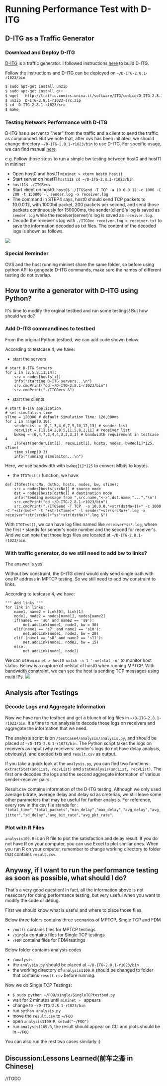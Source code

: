 # Running Performance Test with D-ITG

## D-ITG as a Traffic Generator
### Download and Deploy D-ITG
[D-ITG](http://traffic.comics.unina.it/software/ITG/documentation.php) is a traffic generator. I followed instructions [here](http://sdnopenflow.blogspot.com/2015/05/using-of-d-itg-traffic-generator-in.html) to build D-ITG.

Follow the instructions and D-ITG can be deployed on ```~/D-ITG-2.8.1-r1023/bin```
```sh
$ sudo apt-get install unzip
$ sudo apt-get install g++
$ wget   http://traffic.comics.unina.it/software/ITG/codice/D-ITG-2.8.1-r1023-src.zip
$ unzip  D-ITG-2.8.1-r1023-src.zip
$ cd  D-ITG-2.8.1-r1023/src
$ make
```

### Testing Network Performance with D-ITG
D-ITG has a server to "hear" from the traffic and a client to send the traffic as commanded.
But we note that, after ovs has been initiated, we should change directory ```~/D-ITG-2.8.1-r1023/bin``` to use D-ITG.
For specific usage, we can find manual [here](http://traffic.comics.unina.it/software/ITG/manual/).

e.g.
Follow those steps to run a simple bw testing between host0 and host11 in mininet
* Open host0 and host11 ```mininet > xterm host0 host11```
* Start server on host11 ```host11$ cd ~/D-ITG-2.8.1-r1023/bin```
* ```host11$ ./ITGRecv```
* Start client on host0. ```host0$ ./ITGSend -T TCP -a 10.0.0.12 -c 1000 -C 200 -t 150000 -l sender.log -x receiver.log```
* The command in STEP4 says, host0 should send TCP packets to 10.0.0.12, with 1000bit packet, 200 packets per second, and send those packets continuously for 150000ms, the sender(client)'s log is saved as ```sender.log``` while the receiver(server)'s log is saved as ```receiver.log```.
* Decode the receiver's log with ```./ITGDec receiver.log > receiver.txt``` to save the information decoded as txt files.
The content of the decoded logs is shown as follows.

![](https://github.com/rockwellcollins/FDMTestBed/blob/rockwellcollins-patch-3/testcase4/raw/logfile.png?raw=true)

### Special Reminder
OVS and the host running mininet share the same folder, so before using python API to gengeate D-ITG commands, make sure the names of different testing do not overlap.

## How to write a generator with D-ITG using Python?
It's time to modify the orginal testbed and run some testings! But how should we do?

### Add D-ITG commandlines to testbed
From the original Python testbed, we can add code shown below:

According to testcase 4, we have:

* start the servers 
```
# start D-ITG Servers
for i in [2,5,8,11,14]:
    srv = nodes[hosts[i]]
    info("starting D-ITG servers...\n")
    srv.cmdPrint("cd ~/D-ITG-2.8.1-r1023/bin")
    srv.cmdPrint("./ITGRecv &")
```
* start the clients
```    
# start D-ITG application
# set simulation time
sTime = 120000 # default Simulation Time: 120,000ms
for i in range(0,10):
    senderList = [0,1,3,4,6,7,9,10,12,13] # sender list
    recvList = [11,14,2,8,5,11,5,8,2,11] # receiver list
    bwReq = [6,4,7,3,4,4,3,3,3,3] # bandwidth requirement in testcase 4
    ITGTest(senderList[i], recvList[i], hosts, nodes, bwReq[i]*125, sTime)
    time.sleep(0.2)
    info("running simulaiton...\n")
 ```
Here, we use bandwidth with ```bwReq[i]*125``` to convert Mbits to kbytes.

* the ```ITGTest()``` function, we have:
```
def ITGTest(srcNo, dstNo, hosts, nodes, bw, sTime):
    src = nodes[hosts[srcNo]] # source node
    dst = nodes[hosts[dstNo]] # destination node
    info("Sending message from ",src.name,"<->",dst.name,"...",'\n')
    src.cmdPrint("cd ~/D-ITG-2.8.1-r1023/bin")
    src.cmdPrint("./ITGSend -T TCP  -a 10.0.0."+str(dstNo+1)+" -c 1000 -C "+str(bw)+" -t "+str(sTime)+" -l sender"+str(srcNo)+".log -x receiver"+str(srcNo)+"ss"+str(dstNo)+".log &")
```
With ```ITGTest()```, we can have log files named like ```receiver*ss*.log```, where the first ```*``` stands for sender's node number and the second for receiver's. And we can note that those logs files are located at ```~/D-ITG-2.8.1-r1023/bin```.

### With traffic generator, do we still need to add bw to links?
The answer is yes!

Without bw constraint, the D-ITG client would only send single path with one IP address in MPTCP testing. So we still need to add bw constraint to links.

According to testcase 4, we have:

```
""" Add links """
for link in links:
    name1, name2 = link[0], link[1]
    node1, node2 = nodes[name1], nodes[name2]
    if(name1 == 's6' and name2 == 's9'):
        net.addLink(node1, node2, bw = 30)
    elif(name1 == 's7' and name2 == 's10'):
        net.addLink(node1, node2, bw = 20)
    elif (name1 == 's8' and name2 == 's11'):
        net.addLink(node1, node2, bw = 15)
    else:
        net.addLink(node1, node2)
 ```

We can use ```mininet > host0 watch -n 1 '-netstat -n'``` to monitor host status. Below is a capture of netstat of host0 when running MPTCP. With bandwidth constraint, we can see the host is sending TCP messages using multi IPs. 
![](https://github.com/rockwellcollins/FDMTestBed/blob/rockwellcollins-patch-3/testcase4/raw/cap.PNG?raw=true)

## Analysis after Testings
### Decode Logs and Aggregate Information
Now we have run the testbed and get a btunch of log files in ```~/D-ITG-2.8.1-r1023/bin```. It's time to run analysis to decode those logs on receivers and aggregate the information that we need.

The analysis script is on ```/testcase4/analysis/analysis.py```, and should be placed at ```~/D-ITG-2.8.1-r1023/bin```. The Python script takes the logs on receivers as input (why receivers: sender's logs do not have delay analysis, obviously), and deoded txts and ```result.csv``` as output. 

If you take a quick look at the ```analysis.py```, you can find two functions: ```extractStat(sndList, recvList)``` and ```statAnalysis(sndList, recvList)```. The first one decodes the logs and the second aggregate information of various sender-receiver pairs.

Result.csv contains information of the D-ITG testing. Although we only used average bitrate, average delay and delay sd as creterias, we still leave some other parameters that may be useful for further analysis. 
For reference, every row in the csv file stands for : ```"total_time","total_packets","min_delay","max_delay","avg_delay","avg_jitter","sd_delay","avg_bit_rate","avg_pkt_rate"```.

### Plot with R Files
```analysis109.R``` is an R file to plot the satisfaction and delay result. If you do not have R on your computer, you can use Excel to plot similar ones. When you run R on your cmputer, rumember to change working directory to folder that contains ```result.csv```.

## Anyway, if I want to run the performance testing as soon as possible, what should I do?
That's a very good question! In fact, all the information above is not neseccary for doing performance testing, but very useful when you want to modify the code or debug.

First we should know what is useful and where to place those files.

Below three folers contains three scenarios of MPTCP, Single TCP and FDM
* ```/multi``` contains files for MPTCP testings
* ```/single``` contains files for Single TCP testings
* ```/FDM``` contains files for FDM testings

Below folder contains analysis codes
* ```/analysis```
* the ```analysis.py``` should be placed at ```~/D-ITG-2.8.1-r1023/bin```
* the working directory of ```analysis1109.R``` should be changed to folder that contains ```result.csv``` before running.

Now we do Single TCP Testings:
* ```$ sudo python ~/FOO/single/SingleTCPtestbed.py```
* wait for 2 minutes until ```mininet > ``` appears
* change to ```~/D-ITG-2.8.1-r1023/bin```
* run ```python analysis.py```
* move the ```result.csv``` to ```~/FOO```
* open ```analysis1109.R```, ```setwd("~/FOO")```
* run ```analysis1109.R```, the result should appear on CLI and plots should be in ```~/FOO```

You can also run the rest two cases similarly :)

## Discussion:Lessons Learned(前车之鉴 in Chinese)
//TODO
